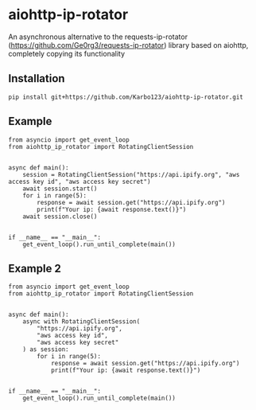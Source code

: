 # aiohttp-ip-rotator
An asynchronous alternative to the requests-ip-rotator  (https://github.com/Ge0rg3/requests-ip-rotator) library based on aiohttp, completely copying its functionality

## Installation
```commandline
pip install git+https://github.com/Karbo123/aiohttp-ip-rotator.git
```

## Example
```python3
from asyncio import get_event_loop
from aiohttp_ip_rotator import RotatingClientSession


async def main():
    session = RotatingClientSession("https://api.ipify.org", "aws access key id", "aws access key secret")
    await session.start()
    for i in range(5):
        response = await session.get("https://api.ipify.org")
        print(f"Your ip: {await response.text()}")
    await session.close()


if __name__ == "__main__":
    get_event_loop().run_until_complete(main())
```
## Example 2
```python3
from asyncio import get_event_loop
from aiohttp_ip_rotator import RotatingClientSession


async def main():
    async with RotatingClientSession(
        "https://api.ipify.org",
        "aws access key id",
        "aws access key secret"
    ) as session:
        for i in range(5):
            response = await session.get("https://api.ipify.org")
            print(f"Your ip: {await response.text()}")


if __name__ == "__main__":
    get_event_loop().run_until_complete(main())
```
